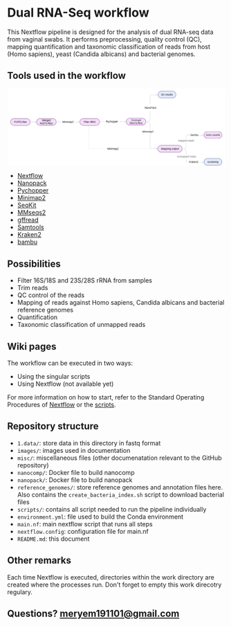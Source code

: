 # Dual RNA-Seq workflow
This Nextflow pipeline is designed for the analysis of dual RNA-seq data from vaginal swabs. It performs preprocessing, quality control (QC), mapping quantification and taxonomic classification of reads from host (Homo sapiens), yeast (Candida albicans) and bacterial genomes.

## Tools used in the workflow

<img src="images/Pipeline.png" alt="Pipeline" width="800" style="display:block; margin-left:auto; margin-right:auto;"/>

* [Nextflow](https://www.nextflow.io/)
* [Nanopack](https://github.com/wdecoster/nanopack)
* [Pychopper](https://github.com/epi2me-labs/pychopper)
* [Minimap2](https://github.com/lh3/minimap2)
* [SeqKit](https://bioinf.shenwei.me/seqkit/)
* [MMseqs2](https://github.com/soedinglab/MMseqs2)
* [gffread](https://github.com/gpertea/gffread)
* [Samtools](http://www.htslib.org/)
* [Kraken2](https://ccb.jhu.edu/software/kraken/)
* [bambu](https://hub.docker.com/r/mathiasverbeke/bambu_runner)

## Possibilities
- Filter 16S/18S and 23S/28S rRNA from samples
- Trim reads
- QC control of the reads
- Mapping of reads against Homo sapiens, Candida albicans and bacterial reference genomes
- Quantification
- Taxonomic classification of unmapped reads

## Wiki pages
The workflow can be executed in two ways:  
- Using the singular scripts
- Using Nextflow (not available yet)

For more information on how to start, refer to the Standard Operating Procedures of [Nextflow](https://github.com/MeryemAk/dRNASeq/wiki/Standard-Operating-Procedure-for-Nextflow) or the [scripts](https://github.com/MeryemAk/dRNASeq/wiki/Standard-Operating-Procedure-for-scripts).

## Repository structure
* `1.data/`: store data in this directory in fastq format  
* `images/`: images used in documentation  
* `misc/`: miscellaneous files (other documenatation relevant to the GitHub repository)  
* `nanocomp/`: Docker file to build nanocomp  
* `nanopack/`: Docker file to build nanopack  
* `reference_genomes/`: store reference genomes and annotation files here. Also contains the `create_bacteria_index.sh` script to download bacterial files  
* `scripts/`: contains all script needed to run the pipeline individually  
* `environment.yml`: file used to build the Conda environment  
* `main.nf`: main nextflow script that runs all steps  
* `nextflow.config`: configuration file for main.nf  
* `README.md`: this document  

## Other remarks
Each time Nextflow is executed, directories within the work directory are created where the processes run. Don't forget to empty this work direcotry regulary.

## Questions? meryem191101@gmail.com
